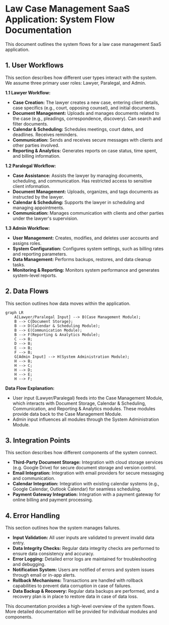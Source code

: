 # Law Case Management SaaS Application: System Flow Documentation

This document outlines the system flows for a law case management SaaS application.

## 1. User Workflows

This section describes how different user types interact with the system.  We assume three primary user roles: Lawyer, Paralegal, and Admin.

**1.1 Lawyer Workflow:**

* **Case Creation:**  The lawyer creates a new case, entering client details, case specifics (e.g., court, opposing counsel), and initial documents.
* **Document Management:** Uploads and manages documents related to the case (e.g., pleadings, correspondence, discovery).  Can search and filter documents.
* **Calendar & Scheduling:** Schedules meetings, court dates, and deadlines.  Receives reminders.
* **Communication:** Sends and receives secure messages with clients and other parties involved.
* **Reporting & Analytics:** Generates reports on case status, time spent, and billing information.


**1.2 Paralegal Workflow:**

* **Case Assistance:** Assists the lawyer by managing documents, scheduling, and communication.  Has restricted access to sensitive client information.
* **Document Management:**  Uploads, organizes, and tags documents as instructed by the lawyer.
* **Calendar & Scheduling:**  Supports the lawyer in scheduling and managing appointments.
* **Communication:**  Manages communication with clients and other parties under the lawyer's supervision.

**1.3 Admin Workflow:**

* **User Management:** Creates, modifies, and deletes user accounts and assigns roles.
* **System Configuration:** Configures system settings, such as billing rates and reporting parameters.
* **Data Management:**  Performs backups, restores, and data cleanup tasks.
* **Monitoring & Reporting:** Monitors system performance and generates system-level reports.


## 2. Data Flows

This section outlines how data moves within the application.

```mermaid
graph LR
    A[Lawyer/Paralegal Input] --> B(Case Management Module);
    B --> C{Document Storage};
    B --> D(Calendar & Scheduling Module);
    B --> E(Communication Module);
    B --> F(Reporting & Analytics Module);
    C --> B;
    D --> B;
    E --> B;
    F --> B;
    G[Admin Input] --> H(System Administration Module);
    H --> B;
    H --> C;
    H --> D;
    H --> E;
    H --> F;
```


**Data Flow Explanation:**

* User input (Lawyer/Paralegal) feeds into the Case Management Module, which interacts with Document Storage, Calendar & Scheduling, Communication, and Reporting & Analytics modules.  These modules provide data back to the Case Management Module.
* Admin input influences all modules through the System Administration Module.

## 3. Integration Points

This section describes how different components of the system connect.

* **Third-Party Document Storage:** Integration with cloud storage services (e.g. Google Drive) for secure document storage and version control.
* **Email Integration:**  Integration with email providers for secure messaging and communication.
* **Calendar Integration:** Integration with existing calendar systems (e.g., Google Calendar, Outlook Calendar) for seamless scheduling.
* **Payment Gateway Integration:**  Integration with a payment gateway for online billing and payment processing.


## 4. Error Handling

This section outlines how the system manages failures.

* **Input Validation:**  All user inputs are validated to prevent invalid data entry.
* **Data Integrity Checks:**  Regular data integrity checks are performed to ensure data consistency and accuracy.
* **Error Logging:**  Detailed error logs are maintained for troubleshooting and debugging.
* **Notification System:**  Users are notified of errors and system issues through email or in-app alerts.
* **Rollback Mechanisms:**  Transactions are handled with rollback capabilities to prevent data corruption in case of failures.
* **Data Backup & Recovery:** Regular data backups are performed, and a recovery plan is in place to restore data in case of data loss.


This documentation provides a high-level overview of the system flows. More detailed documentation will be provided for individual modules and components.
